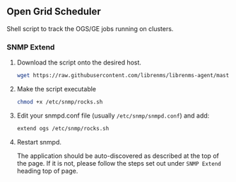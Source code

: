 ## Open Grid Scheduler

Shell script to track the OGS/GE jobs running on clusters.

### SNMP Extend

1. Download the script onto the desired host.

    ```bash
    wget https://raw.githubusercontent.com/librenms/librenms-agent/master/agent-local/rocks.sh -O /etc/snmp/rocks.sh
    ```

2. Make the script executable

    ```bash
    chmod +x /etc/snmp/rocks.sh
    ```

3. Edit your snmpd.conf file (usually `/etc/snmp/snmpd.conf`) and add:

    ```bash
    extend ogs /etc/snmp/rocks.sh
    ```

4. Restart snmpd.

    The application should be auto-discovered as described at the top of
    the page. If it is not, please follow the steps set out under `SNMP
    Extend` heading top of page.